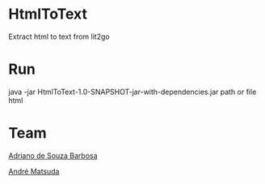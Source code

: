 # HtmlToText
Extract html to text from lit2go

# Run
java -jar HtmlToText-1.0-SNAPSHOT-jar-with-dependencies.jar path or file html


# Team
[Adriano de Souza Barbosa](https://github.com/adrianosb)

[André Matsuda](https://github.com/andrematsuda)
